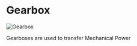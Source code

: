 # Gearbox

![Gearbox](block:betterwithmods:gearbox@0)

Gearboxes are used to transfer Mechanical Power
